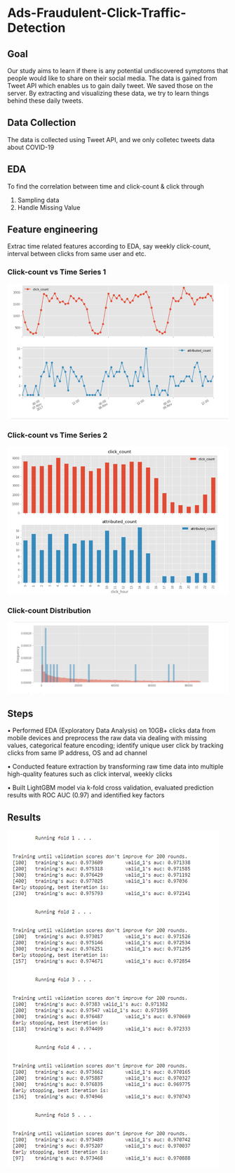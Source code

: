 # Ads-Fraudulent-Click-Traffic-Detection
## Goal
Our study aims to learn if there is any potential undiscovered symptoms that people would like to share on their social media. The data is gained from Tweet API which enables us to gain daily tweet. We saved those on the server. By extracting and visualizing these data, we try to learn things behind these daily tweets.
## Data Collection
The data is collected using Tweet API, and we only colletec tweets data about COVID-19
## EDA
To find the correlation between time and click-count & click through
1. Sampling data
2. Handle Missing Value
## Feature engineering
Extrac time related features according to EDA, say weekly click-count, interval between clicks from same user and etc.
### Click-count vs Time Series 1
![R0](https://github.com/Azure-Whale/Ads-Fraudulent-Click-Traffic-Detection-/blob/master/R0.png)
### Click-count vs Time Series 2
![R1](https://github.com/Azure-Whale/Ads-Fraudulent-Click-Traffic-Detection-/blob/master/R1.png)
### Click-count Distribution
![R2](https://github.com/Azure-Whale/Ads-Fraudulent-Click-Traffic-Detection-/blob/master/R2.png)
## Steps
• Performed EDA (Exploratory Data Analysis) on 10GB+ clicks data from mobile devices and preprocess the raw data via dealing with
missing values, categorical feature encoding; identify unique user click by tracking clicks from same IP address, OS and ad channel

• Conducted feature extraction by transforming raw time data into multiple high-quality features such as click interval, weekly clicks

• Built LightGBM model via k-fold cross validation, evaluated prediction results with ROC AUC (0.97) and identified key factors 
## Results
![R](https://github.com/Azure-Whale/Ads-Fraudulent-Click-Traffic-Detection-/blob/master/Results.png)

